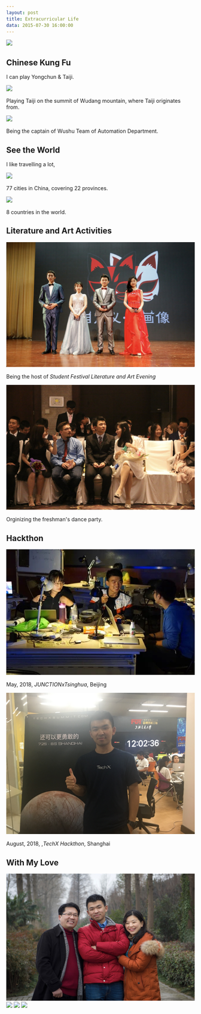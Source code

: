 ```yaml
---
layout: post
title: Extracurricular Life
data: 2015-07-30 16:00:00
---
```

<img src="/images/fulls/brilliant.jpg" class="fit image"> 

## Chinese Kung Fu

I can play Yongchun & Taiji.

<img src="/images/fulls/taiji1.jpg" class="fit image"> 

Playing Taiji on the summit of Wudang mountain, where Taiji originates from.

<img src="/images/fulls/taiji2.jpeg" class="fit image"> 

Being the captain of Wushu Team of Automation Department.

## See the World

I like travelling a lot,

<img src="/images/fulls/china.jpg" class="fit image"> 

77 cities in China, covering 22 provinces.

<img src="/images/fulls/world.jpg" class="fit image"> 

8 countries in the world.

## Literature and Art Activities

<img src="/images/fulls/host1.jpg" class="fit image"> 

Being the host of *Student Festival Literature and Art Evening*

<img src="/images/fulls/dance1.jpg" class="fit image"> 

Orginizing the freshman's dance party.

## Hackthon

<img src="/images/fulls/hackthon1.jpg" class="fit image"> 

May, 2018, *JUNCTIONxTsinghua*, Beijing

<img src="/images/fulls/hackthon2.jpg" class="fit image"> 

 August, 2018, ,*TechX Hackthon*, Shanghai

## With My Love

<img src="/images/fulls/love1.jpg" class="fit image"> 

<img src="/images/fulls/love.jpg" class="fit image"> 

<img src="/images/fulls/love4.png" class="fit image"> 

<img src="/images/fulls/love5.png" class="fit image"> 